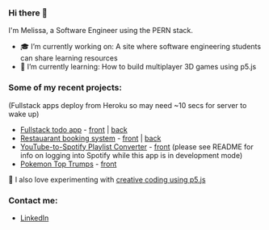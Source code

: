 ### Hi there 👋

<!--
**rosemelissa/rosemelissa** is a ✨ _special_ ✨ repository because its `README.md` (this file) appears on your GitHub profile.

Here are some ideas to get you started:

- 🌱 I’m currently learning ...
- 👯 I’m looking to collaborate on ...
- 💬 Ask me about ...
- ⚡ Fun fact: ...
- 🔭 I'm currently working on...
- 🤔 I’m looking for help with: finding my first role
- 📫 How to reach me: <a href="https://www.linkedin.com/in/melissa-rose123/">LinkedIn<a/>
- 😄 Pronouns: she/her
-->

I'm Melissa, a Software Engineer using the PERN stack.

- 🎓 I’m currently working on: A site where software engineering students can share learning resources
- 🌱 I’m currently learning: How to build multiplayer 3D games using p5.js

### Some of my recent projects:
(Fullstack apps deploy from Heroku so may need ~10 secs for server to wake up)

- <a href="https://melissa-todo-projects.netlify.app/">Fullstack todo app<a> - <a href="https://github.com/rosemelissa/todo-projects-frontend">front</a> | <a href="https://github.com/rosemelissa/todo-projects-backend">back</a>
- [Restauarant booking system](https://rosemelissa-restaurant.netlify.app/) - [front](https://github.com/rosemelissa/restaurant-frontend) | [back](https://github.com/rosemelissa/restaurant-backend)
- [YouTube-to-Spotify Playlist Converter](https://rosemelissa-playlist-converter.netlify.app/) - [front](https://github.com/rosemelissa/playlist-converter-frontend) (please see README for info on logging into Spotify while this app is in development mode)
- <a href="https://melissa-pokemon-top-trumps.netlify.app/">Pokemon Top Trumps</a> - <a href="https://github.com/rosemelissa/pokemon-top-trumps">front</a>

🎨 I also love experimenting with <a href="https://openprocessing.org/user/334099?view=sketches&o=36">creative coding using p5.js</a>

### Contact me:
- [LinkedIn](https://www.linkedin.com/in/melissa-rose123/)
